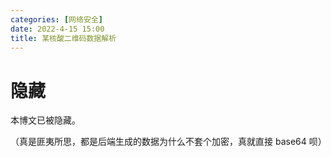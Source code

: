 ```yaml
---
categories: [网络安全]
date: 2022-4-15 15:00
title: 某核酸二维码数据解析
---
```


# 隐藏

本博文已被隐藏。

（真是匪夷所思，都是后端生成的数据为什么不套个加密，真就直接 base64 呗）
